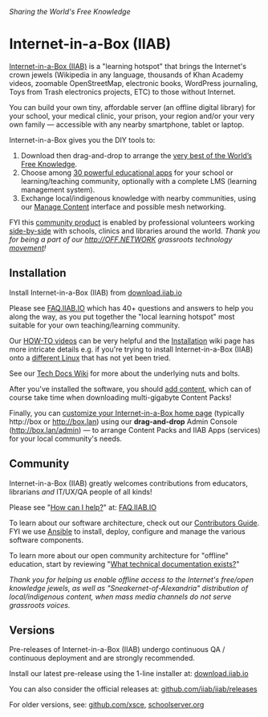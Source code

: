 *Sharing the World's Free Knowledge*

# Internet-in-a-Box (IIAB)

[Internet-in-a-Box (IIAB)](http://internet-in-a-box.org) is a "learning hotspot" that brings the Internet's crown jewels
(Wikipedia in any language, thousands of Khan Academy videos, zoomable OpenStreetMap, electronic books, WordPress journaling, Toys from Trash electronics projects, ETC) to those without Internet.

You can build your own tiny, affordable server (an offline digital library) for your school, your medical clinic, your prison, your region and/or your very own family — accessible with any nearby smartphone, tablet or laptop.

Internet-in-a-Box gives you the DIY tools to:
1. Download then drag-and-drop to arrange the [very best of the World’s Free Knowledge](http://internet-in-a-box.org/#quality-content).
2. Choose among [30 powerful educational apps](http://wiki.laptop.org/go/IIAB/FAQ#What_services_.28IIAB_apps.29_are_suggested_during_installation.3F) for your school or learning/teaching community, optionally with a complete LMS (learning management system).
3. Exchange local/indigenous knowledge with nearby communities, using our [Manage Content](https://github.com/iiab/iiab-admin-console/blob/master/roles/console/files/help/InstContent.rst#manage-content) interface and possible mesh networking.

FYI this [community product](https://en.wikipedia.org/wiki/Internet-in-a-Box) is enabled by professional volunteers working [side-by-side](http://wiki.laptop.org/go/IIAB/FAQ#What_are_the_best_places_for_community_support.3F) with schools, clinics and libraries around the world.  *Thank you for being a part of our http://OFF.NETWORK grassroots technology [movement](https://meta.wikimedia.org/wiki/Internet-in-a-Box)!*

## Installation

Install Internet-in-a-Box (IIAB) from [download.iiab.io](http://download.iiab.io/)

Please see [FAQ.IIAB.IO](http://FAQ.IIAB.IO) which has 40+ questions and answers to help you along the way, as you put together the <!--digital--> "local learning hotspot" most suitable for your own teaching/learning community.

Our [HOW-TO videos](https://www.youtube.com/channel/UC0cBGCxr_WPBPa3IqPVEe3g) can be very helpful and the [Installation](https://github.com/iiab/iiab/wiki/IIAB-Installation) wiki page has more intricate details e.g. if you're trying to install Internet-in-a-Box (IIAB) onto a [different Linux](https://github.com/iiab/iiab/wiki/IIAB-Platforms) that has not yet been tried.

See our [Tech Docs Wiki](https://github.com/iiab/iiab/wiki) for more about the underlying nuts and bolts.

After you've installed the software, you should [add content](https://github.com/iiab/iiab/wiki/IIAB-Installation#add-content), which can of course take time when downloading multi-gigabyte Content Packs!

Finally, you can [customize your Internet-in-a-Box home page](http://wiki.laptop.org/go/IIAB/FAQ#How_do_I_customize_my_Internet-in-a-Box_home_page.3F) (typically http://box or http://box.lan) using our **drag-and-drop** Admin Console (http://box.lan/admin) &mdash; to arrange Content Packs and IIAB Apps (services) for your local community's needs.

## Community

Internet-in-a-Box (IIAB) greatly welcomes contributions from educators, librarians *and* IT/UX/QA people of all kinds!

Please see "[How can I help?](http://wiki.laptop.org/go/IIAB/FAQ#How_can_I_help.3F)" at: [FAQ.IIAB.IO](http://FAQ.IIAB.IO)

To learn about our software architecture, check out our [Contributors Guide](https://github.com/iiab/iiab/wiki/IIAB-Contributors-Guide).  FYI we use [Ansible](http://wiki.laptop.org/go/IIAB/FAQ#What_is_Ansible_and_what_version_should_I_use.3F) <!--as the underlying technology--> to install, deploy, configure and manage the various software components.

To learn more about our open community architecture for "offline" education, start by reviewing "[What technical documentation exists?](http://wiki.laptop.org/go/IIAB/FAQ#What_technical_documentation_exists.3F)"

*Thank you for helping us enable offline access to the Internet's free/open knowledge jewels, as well as "Sneakernet-of-Alexandria" distribution of local/indigenous content, when mass media channels do not serve grassroots voices.*

## Versions

Pre-releases of Internet-in-a-Box (IIAB) undergo continuous QA / continuous deployment and are strongly recommended.

Install our latest pre-release using the 1-line installer at: [download.iiab.io](http://download.iiab.io/)

You can also consider the <!--latest Internet-in-a-Box (IIAB)--> official releases at: [github.com/iiab/iiab/releases](https://github.com/iiab/iiab/releases)

For older versions, see: [github.com/xsce](http://github.com/xsce), [schoolserver.org](http://schoolserver.org)
